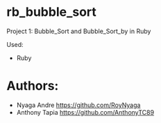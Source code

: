 # rb_bubble_sort
Project 1: Bubble_Sort and Bubble_Sort_by in Ruby

Used: 
* Ruby

Authors:
===
* Nyaga Andre https://github.com/RoyNyaga
* Anthony Tapia https://github.com/AnthonyTC89